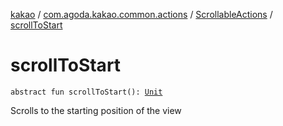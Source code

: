 [kakao](../../index.md) / [com.agoda.kakao.common.actions](../index.md) / [ScrollableActions](index.md) / [scrollToStart](./scroll-to-start.md)

# scrollToStart

`abstract fun scrollToStart(): `[`Unit`](https://kotlinlang.org/api/latest/jvm/stdlib/kotlin/-unit/index.html)

Scrolls to the starting position of the view

